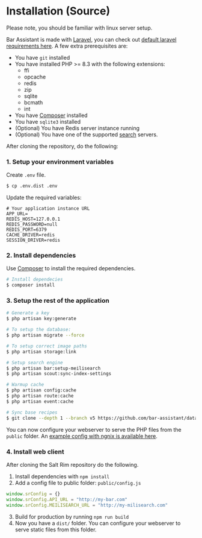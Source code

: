 # Installation (Source)

Please note, you should be familiar with linux server setup.

Bar Assistant is made with [Laravel](https://laravel.com), you can check out [default laravel requirements here](https://laravel.com/docs/deployment). A few extra prerequisites are:

- You have `git` installed
- You have installed PHP >= 8.3 with the following extensions:
    - ffi
    - opcache
    - redis
    - zip
    - sqlite
    - bcmath
    - int
- You have [Composer](https://getcomposer.org) installed
- You have `sqlite3` installed
- (Optional) You have Redis server instance running
- (Optional) You have one of the supported [search](https://laravel.com/docs/scout) servers.

After cloning the repository, do the following:

### 1. Setup your environment variables

Create `.env` file.

``` bash
$ cp .env.dist .env
```
Update the required variables:

``` env title=".env"
# Your application instance URL
APP_URL=
REDIS_HOST=127.0.0.1
REDIS_PASSWORD=null
REDIS_PORT=6379
CACHE_DRIVER=redis
SESSION_DRIVER=redis
```

### 2. Install dependencies

Use [Composer](https://getcomposer.org) to install the required dependencies.

``` bash
# Install dependecies
$ composer install
```

### 3. Setup the rest of the application

``` bash
# Generate a key
$ php artisan key:generate

# To setup the database:
$ php artisan migrate --force

# To setup correct image paths
$ php artisan storage:link

# Setup search engine
$ php artisan bar:setup-meilisearch
$ php artisan scout:sync-index-settings

# Warmup cache
$ php artisan config:cache
$ php artisan route:cache
$ php artisan event:cache

# Sync base recipes
$ git clone --depth 1 --branch v5 https://github.com/bar-assistant/data.git resources/data
```

You can now configure your webserver to serve the PHP files from the `public` folder. An [example config with ngnix is available here](https://laravel.com/docs/deployment#nginx).

### 4. Install web client

After cloning the Salt Rim repository do the following.

1. Install dependencies with `npm install`
2. Add a config file to public folder: `public/config.js`
```js
window.srConfig = {}
window.srConfig.API_URL = "http://my-bar.com"
window.srConfig.MEILISEARCH_URL = "http://my-milisearch.com"
```
3. Build for production by running `npm run build`
4. Now you have a `dist/` folder. You can configure your webserver to serve static files from this folder.
